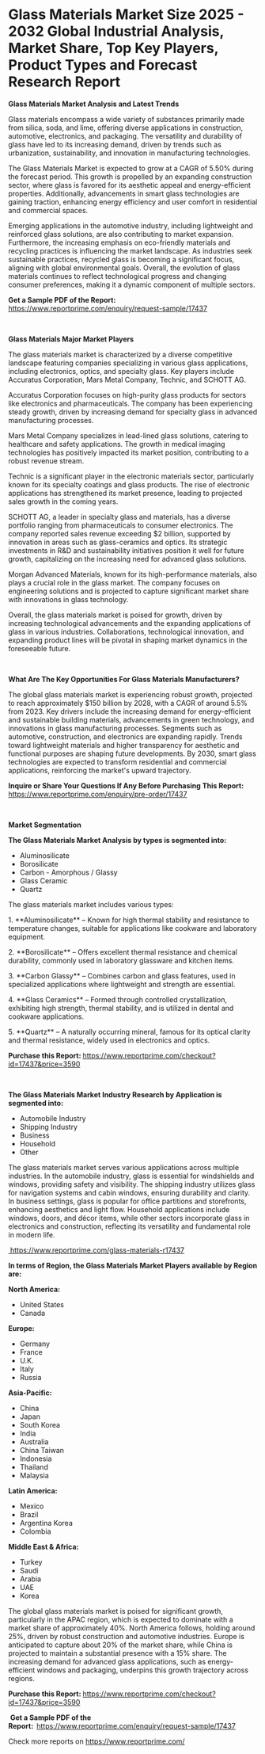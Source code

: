 <p><h1>Glass Materials Market Size 2025 - 2032 Global Industrial Analysis, Market Share, Top Key Players, Product Types and Forecast Research Report</h1></p><p><strong>Glass Materials Market Analysis and Latest Trends</strong></p>
<p><p>Glass materials encompass a wide variety of substances primarily made from silica, soda, and lime, offering diverse applications in construction, automotive, electronics, and packaging. The versatility and durability of glass have led to its increasing demand, driven by trends such as urbanization, sustainability, and innovation in manufacturing technologies.</p><p>The Glass Materials Market is expected to grow at a CAGR of 5.50% during the forecast period. This growth is propelled by an expanding construction sector, where glass is favored for its aesthetic appeal and energy-efficient properties. Additionally, advancements in smart glass technologies are gaining traction, enhancing energy efficiency and user comfort in residential and commercial spaces.</p><p>Emerging applications in the automotive industry, including lightweight and reinforced glass solutions, are also contributing to market expansion. Furthermore, the increasing emphasis on eco-friendly materials and recycling practices is influencing the market landscape. As industries seek sustainable practices, recycled glass is becoming a significant focus, aligning with global environmental goals. Overall, the evolution of glass materials continues to reflect technological progress and changing consumer preferences, making it a dynamic component of multiple sectors.</p></p>
<p><strong>Get a Sample PDF of the Report:&nbsp;</strong> <a href="https://www.reportprime.com/enquiry/request-sample/17437?utm_campaign=3109&utm_medium=2&utm_source=Github&utm_content=ia&utm_term=18032025&utm_id=glass-materials">https://www.reportprime.com/enquiry/request-sample/17437</a></p>
<p>&nbsp;</p>
<p><strong>Glass Materials Major Market Players</strong></p>
<p><p>The glass materials market is characterized by a diverse competitive landscape featuring companies specializing in various glass applications, including electronics, optics, and specialty glass. Key players include Accuratus Corporation, Mars Metal Company, Technic, and SCHOTT AG.</p><p>Accuratus Corporation focuses on high-purity glass products for sectors like electronics and pharmaceuticals. The company has been experiencing steady growth, driven by increasing demand for specialty glass in advanced manufacturing processes.</p><p>Mars Metal Company specializes in lead-lined glass solutions, catering to healthcare and safety applications. The growth in medical imaging technologies has positively impacted its market position, contributing to a robust revenue stream.</p><p>Technic is a significant player in the electronic materials sector, particularly known for its specialty coatings and glass products. The rise of electronic applications has strengthened its market presence, leading to projected sales growth in the coming years.</p><p>SCHOTT AG, a leader in specialty glass and materials, has a diverse portfolio ranging from pharmaceuticals to consumer electronics. The company reported sales revenue exceeding $2 billion, supported by innovation in areas such as glass-ceramics and optics. Its strategic investments in R&D and sustainability initiatives position it well for future growth, capitalizing on the increasing need for advanced glass solutions.</p><p>Morgan Advanced Materials, known for its high-performance materials, also plays a crucial role in the glass market. The company focuses on engineering solutions and is projected to capture significant market share with innovations in glass technology.</p><p>Overall, the glass materials market is poised for growth, driven by increasing technological advancements and the expanding applications of glass in various industries. Collaborations, technological innovation, and expanding product lines will be pivotal in shaping market dynamics in the foreseeable future.</p></p>
<p>&nbsp;</p>
<p><strong>What Are The Key Opportunities For Glass Materials Manufacturers?</strong></p>
<p><p>The global glass materials market is experiencing robust growth, projected to reach approximately $150 billion by 2028, with a CAGR of around 5.5% from 2023. Key drivers include the increasing demand for energy-efficient and sustainable building materials, advancements in green technology, and innovations in glass manufacturing processes. Segments such as automotive, construction, and electronics are expanding rapidly. Trends toward lightweight materials and higher transparency for aesthetic and functional purposes are shaping future developments. By 2030, smart glass technologies are expected to transform residential and commercial applications, reinforcing the market's upward trajectory.</p></p>
<p><strong>Inquire or Share Your Questions If Any Before Purchasing This Report:</strong> <a href="https://www.reportprime.com/enquiry/pre-order/17437?utm_campaign=3109&utm_medium=2&utm_source=Github&utm_content=ia&utm_term=18032025&utm_id=glass-materials">https://www.reportprime.com/enquiry/pre-order/17437</a></p>
<p>&nbsp;</p>
<p><strong>Market Segmentation</strong></p>
<p><strong>The Glass Materials Market Analysis by types is segmented into:</strong></p>
<p><ul><li>Aluminosilicate</li><li>Borosilicate</li><li>Carbon - Amorphous / Glassy</li><li>Glass Ceramic</li><li>Quartz</li></ul></p>
<p><p>The glass materials market includes various types: </p><p>1. **Aluminosilicate** – Known for high thermal stability and resistance to temperature changes, suitable for applications like cookware and laboratory equipment. </p><p>2. **Borosilicate** – Offers excellent thermal resistance and chemical durability, commonly used in laboratory glassware and kitchen items. </p><p>3. **Carbon Glassy** – Combines carbon and glass features, used in specialized applications where lightweight and strength are essential. </p><p>4. **Glass Ceramics** – Formed through controlled crystallization, exhibiting high strength, thermal stability, and is utilized in dental and cookware applications.</p><p>5. **Quartz** – A naturally occurring mineral, famous for its optical clarity and thermal resistance, widely used in electronics and optics.</p></p>
<p><strong>Purchase this Report:&nbsp;</strong><a href="https://www.reportprime.com/checkout?id=17437&price=3590&utm_campaign=3109&utm_medium=2&utm_source=Github&utm_content=ia&utm_term=18032025&utm_id=glass-materials">https://www.reportprime.com/checkout?id=17437&price=3590</a></p>
<p>&nbsp;</p>
<p><strong>The Glass Materials Market Industry Research by Application is segmented into:</strong></p>
<p><ul><li>Automobile Industry</li><li>Shipping Industry</li><li>Business</li><li>Household</li><li>Other</li></ul></p>
<p><p>The glass materials market serves various applications across multiple industries. In the automobile industry, glass is essential for windshields and windows, providing safety and visibility. The shipping industry utilizes glass for navigation systems and cabin windows, ensuring durability and clarity. In business settings, glass is popular for office partitions and storefronts, enhancing aesthetics and light flow. Household applications include windows, doors, and décor items, while other sectors incorporate glass in electronics and construction, reflecting its versatility and fundamental role in modern life.</p></p>
<p><a href="https://www.reportprime.com/glass-materials-r17437?utm_campaign=3109&utm_medium=2&utm_source=Github&utm_content=ia&utm_term=18032025&utm_id=glass-materials">&nbsp;https://www.reportprime.com/glass-materials-r17437</a></p>
<p><strong>In terms of Region, the Glass Materials Market Players available by Region are:</strong></p>
<p>
    <p> <strong> North America: </strong>
        <ul>
            <li>United States</li>
            <li>Canada</li>
        </ul>
        </p> 
    <p> <strong> Europe: </strong>
        <ul>
            <li>Germany</li>
            <li>France</li>
            <li>U.K.</li>
            <li>Italy</li>
            <li>Russia</li>
        </ul>
        </p> 
    <p> <strong> Asia-Pacific: </strong>
        <ul>
            <li>China</li>
            <li>Japan</li>
            <li>South Korea</li>
            <li>India</li>
            <li>Australia</li>
            <li>China Taiwan</li>
            <li>Indonesia</li>
            <li>Thailand</li>
            <li>Malaysia</li>
        </ul>
        </p> 
    <p> <strong> Latin America: </strong>
        <ul>
            <li>Mexico</li>
            <li>Brazil</li>
            <li>Argentina Korea</li>
            <li>Colombia</li>
        </ul>
        </p> 
    <p> <strong> Middle East & Africa: </strong>
        <ul>
            <li>Turkey</li>
            <li>Saudi</li>
            <li>Arabia</li>
            <li>UAE</li>
            <li>Korea</li>
        </ul>
    </p>
    </p>
<p><p>The global glass materials market is poised for significant growth, particularly in the APAC region, which is expected to dominate with a market share of approximately 40%. North America follows, holding around 25%, driven by robust construction and automotive industries. Europe is anticipated to capture about 20% of the market share, while China is projected to maintain a substantial presence with a 15% share. The increasing demand for advanced glass applications, such as energy-efficient windows and packaging, underpins this growth trajectory across regions.</p></p>
<p><strong>Purchase this Report: </strong><a href="https://www.reportprime.com/checkout?id=17437&price=3590&utm_campaign=3109&utm_medium=2&utm_source=Github&utm_content=ia&utm_term=18032025&utm_id=glass-materials">https://www.reportprime.com/checkout?id=17437&price=3590</a></p>
<p>&nbsp;<strong>Get a Sample PDF of the Report:&nbsp;&nbsp;</strong><a href="https://www.reportprime.com/enquiry/request-sample/17437?utm_campaign=3109&utm_medium=2&utm_source=Github&utm_content=ia&utm_term=18032025&utm_id=glass-materials">https://www.reportprime.com/enquiry/request-sample/17437</a></p>
<p><strong></strong></p>
<p>Check more reports on <a href="https://www.reportprime.com/?utm_campaign=3109&utm_medium=2&utm_source=Github&utm_content=ia&utm_term=18032025&utm_id=glass-materials">https://www.reportprime.com/</a></p>